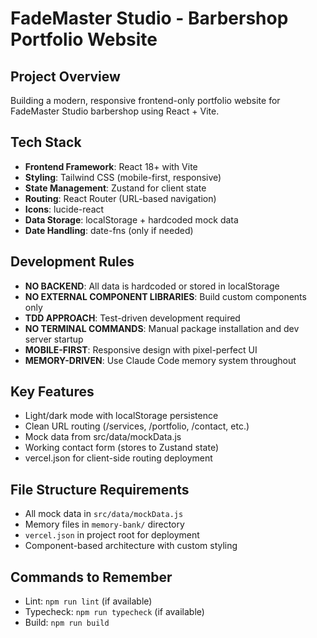 # FadeMaster Studio - Barbershop Portfolio Website

## Project Overview
Building a modern, responsive frontend-only portfolio website for FadeMaster Studio barbershop using React + Vite.

## Tech Stack
- **Frontend Framework**: React 18+ with Vite
- **Styling**: Tailwind CSS (mobile-first, responsive)
- **State Management**: Zustand for client state
- **Routing**: React Router (URL-based navigation)
- **Icons**: lucide-react
- **Data Storage**: localStorage + hardcoded mock data
- **Date Handling**: date-fns (only if needed)

## Development Rules
- **NO BACKEND**: All data is hardcoded or stored in localStorage
- **NO EXTERNAL COMPONENT LIBRARIES**: Build custom components only
- **TDD APPROACH**: Test-driven development required
- **NO TERMINAL COMMANDS**: Manual package installation and dev server startup
- **MOBILE-FIRST**: Responsive design with pixel-perfect UI
- **MEMORY-DRIVEN**: Use Claude Code memory system throughout

## Key Features
- Light/dark mode with localStorage persistence
- Clean URL routing (/services, /portfolio, /contact, etc.)
- Mock data from src/data/mockData.js
- Working contact form (stores to Zustand state)
- vercel.json for client-side routing deployment

## File Structure Requirements
- All mock data in `src/data/mockData.js`
- Memory files in `memory-bank/` directory
- `vercel.json` in project root for deployment
- Component-based architecture with custom styling

## Commands to Remember
- Lint: `npm run lint` (if available)
- Typecheck: `npm run typecheck` (if available)
- Build: `npm run build`